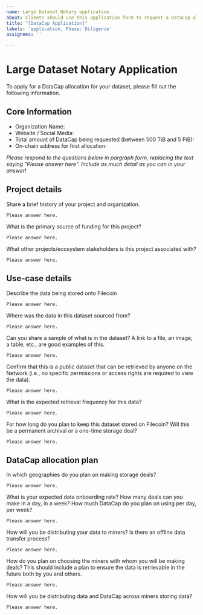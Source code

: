```yaml
---
name: Large Dataset Notary application
about: Clients should use this application form to request a DataCap allocation via a LDN for a dataset
title: "[DataCap Application]"
labels: 'application, Phase: Diligence'
assignees: ''

---
```

# Large Dataset Notary Application

To apply for a DataCap allocation for your dataset, please fill out the following information.

## Core Information
- Organization Name: 
- Website / Social Media:
- Total amount of DataCap being requested (between 500 TiB and 5 PiB):
- On-chain address for first allocation:

_Please respond to the questions below in pargraph form, replacing the text saying "Please answer here". Include as much detail as you can in your answer!_

## Project details

Share a brief history of your project and organization.
```
Please answer here.
```

What is the primary source of funding for this project?
```
Please answer here.
```

What other projects/ecosystem stakeholders is this project associated with?
```
Please answer here.
```

## Use-case details

Describe the data being stored onto Filecoin
```
Please answer here.
```

Where was the data in this dataset sourced from?
```
Please answer here.
```

Can you share a sample of what is in the dataset? A link to a file, an image, a table, etc., are good examples of this. 
```
Please answer here.
```
        
Confirm that this is a public dataset that can be retrieved by anyone on the Network (i.e., no specific permissions or access rights are required to view the data).
```
Please answer here.
```

What is the expected retrieval frequency for this data?
```
Please answer here.
```

For how long do you plan to keep this dataset stored on Filecoin? Will this be a permanent archival or a one-time storage deal?
```
Please answer here.
```

## DataCap allocation plan

In which geographies do you plan on making storage deals?
```
Please answer here.
```

What is your expected data onboarding rate? How many deals can you make in a day, in a week? How much DataCap do you plan on using per day, per week?
```
Please answer here.
```

How will you be distributing your data to miners? Is there an offline data transfer process?
```
Please answer here.
```

How do you plan on choosing the miners with whom you will be making deals? This should include a plan to ensure the data is retrievable in the future both by you and others.
```
Please answer here.
```

How will you be distributing data and DataCap across miners storing data?
```
Please answer here.
```
